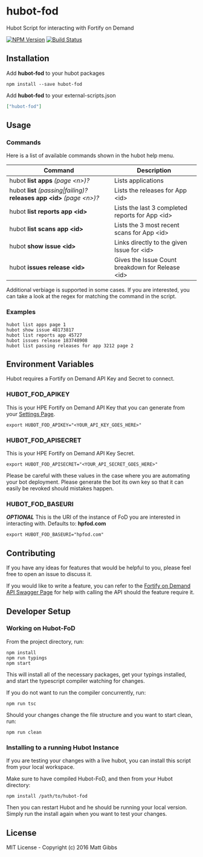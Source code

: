 # hubot-fod
Hubot Script for interacting with Fortify on Demand

[![NPM Version](https://img.shields.io/npm/v/hubot-fod.svg)](https://www.npmjs.com/package/hubot-fod)
[![Build Status](https://travis-ci.org/mtgibbs/hubot-fod.svg?branch=master)](https://travis-ci.org/mtgibbs/hubot-fod)

## Installation

Add **hubot-fod** to your hubot packages

```
npm install --save hubot-fod
```

Add **hubot-fod** to your external-scripts.json

```json
["hubot-fod"]
```

## Usage

### Commands

Here is a list of available commands shown in the hubot help menu.  

| Command                                                                    | Description                                       |
| -------------------------------------------------------------------------- | ------------------------------------------------- |
| hubot **list apps** *(page \<n>)?*                                         | Lists applications                                |
| hubot **list** *(passing\|failing)?* **releases app \<id>** *(page \<n>)?* | Lists the releases for App \<id>                  |
| hubot **list reports app \<id>**                                           | Lists the last 3 completed reports for App \<id>  |
| hubot **list scans app \<id>**                                             | Lists the 3 most recent scans for App \<id>       |
| hubot **show issue \<id>**                                                 | Links directly to the given Issue for \<id>       |
| hubot **issues release \<id>**                                             | Gives the Issue Count breakdown for Release \<id> |

Additional verbiage is supported in some cases.  If you are interested, you can take a look at the regex for matching the command in the script.

### Examples

```
hubot list apps page 1
hubot show issue 48173817
hubot list reports app 45727
hubot issues release 183748908
hubot list passing releases for app 3212 page 2
```

## Environment Variables

Hubot requires a Fortify on Demand API Key and Secret to connect.

### HUBOT_FOD_APIKEY

This is your HPE Fortify on Demand API Key that you can generate from your [Settings Page](https://hpfod.com/Admin/Settings#api).

```
export HUBOT_FOD_APIKEY="<YOUR_API_KEY_GOES_HERE>"
```

### HUBOT_FOD_APISECRET

This is your HPE Fortify on Demand API Key Secret.

```
export HUBOT_FOD_APISECRET="<YOUR_API_SECRET_GOES_HERE>"
```

Please be careful with these values in the case where you are automating your bot deployment.  Please generate the bot its own key so that it can easily be revoked should mistakes happen.

### HUBOT_FOD_BASEURI

***OPTIONAL*** This is the URI of the instance of FoD you are interested in interacting with.  Defaults to: **hpfod.com**

```
export HUBOT_FOD_BASEURI="hpfod.com"
```

## Contributing

If you have any ideas for features that would be helpful to you, please feel free to open an issue to discuss it.

If you would like to write a feature, you can refer to the [Fortify on Demand API Swagger Page](https://api.hpfod.com/swagger/ui/index#/) for help with calling the API should the feature require it.

## Developer Setup

### Working on Hubot-FoD

From the project directory, run:

```
npm install
npm run typings
npm start
```

This will install all of the necessary packages, get your typings installed, and start the typescript compiler watching for changes.

If you do not want to run the compiler concurrently, run:

```
npm run tsc
```

Should your changes change the file structure and you want to start clean, run:

```
npm run clean
```

### Installing to a running Hubot Instance

If you are testing your changes with a live hubot, you can install this script from your local workspace.

Make sure to have compiled Hubot-FoD, and then from your Hubot directory:

```
npm install /path/to/hubot-fod
```

Then you can restart Hubot and he should be running your local version.  Simply run the install again when you want to test your changes.

## License

MIT License - Copyright (c) 2016 Matt Gibbs
